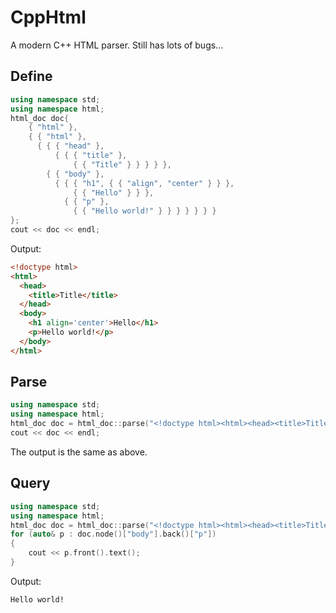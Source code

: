 # CppHtml
A modern C++ HTML parser. Still has lots of bugs...

## Define
``` cpp
using namespace std;
using namespace html;
html_doc doc{
    { "html" },
    { { "html" },
      { { { "head" },
          { { { "title" },
              { { "Title" } } } } },
        { { "body" },
          { { { "h1", { { "align", "center" } } },
              { { "Hello" } } },
            { { "p" },
              { { "Hello world!" } } } } } } }
};
cout << doc << endl;
```
Output:
``` html
<!doctype html>
<html>
  <head>
    <title>Title</title>
  </head>
  <body>
    <h1 align='center'>Hello</h1>
    <p>Hello world!</p>
  </body>
</html>
```

## Parse
``` cpp
using namespace std;
using namespace html;
html_doc doc = html_doc::parse("<!doctype html><html><head><title>Title</title></head><body><h1 align=\"center\">Hello</h1><p>Hello world!</p></body></html>");
cout << doc << endl;
```
The output is the same as above.

## Query
``` cpp
using namespace std;
using namespace html;
html_doc doc = html_doc::parse("<!doctype html><html><head><title>Title<!--</title>--></head></title><body><h1 align=\"center\">Hello</h1><p>Hello <p>world!<br/></body></html>");
for (auto& p : doc.node()["body"].back()["p"])
{
    cout << p.front().text();
}
```
Output:
```
Hello world!
```
